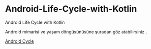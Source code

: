 # Android-Life-Cycle-with-Kotlin
Android Life Cycle with Kotlin

Android mimarisi ve yaşam döngüsünüsüne şuradan göz atabilirsiniz .

<a href="https://developer.android.com/guide/components/activities/activity-lifecycle"> Android Cycle </a>


